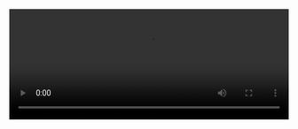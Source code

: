 <video width="100%" height="200px">
    <source src="https://github.com/WoodburyShortridge/rc-tongue/blob/main/tongue.mp4?raw=true" type="video/mp4" >
</video>